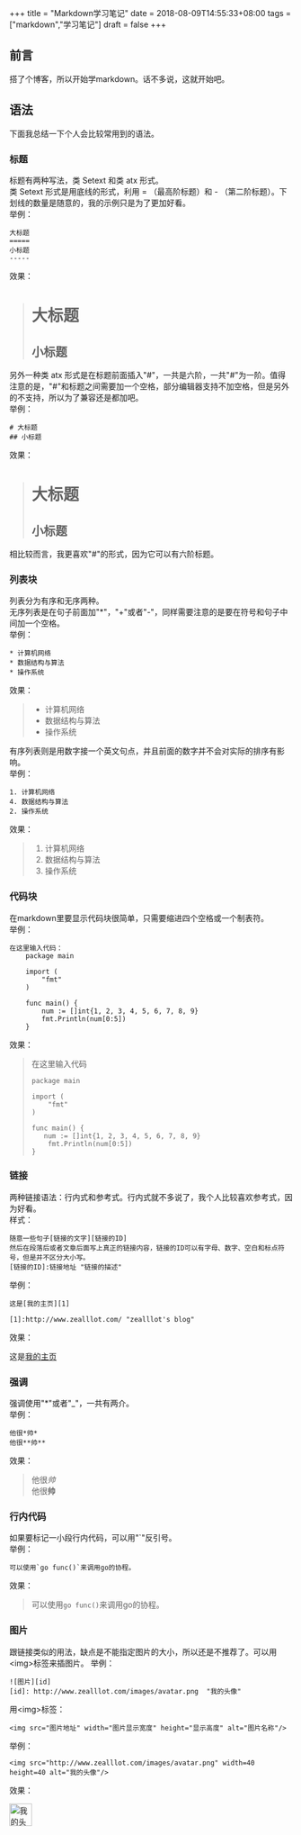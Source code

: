 +++
title = "Markdown学习笔记"
date = 2018-08-09T14:55:33+08:00
tags = ["markdown","学习笔记"]
draft = false
+++

## 前言 

搭了个博客，所以开始学markdown。话不多说，这就开始吧。  
## 语法  
下面我总结一下个人会比较常用到的语法。

### 标题  

标题有两种写法，类 Setext 和类 atx 形式。  
类 Setext 形式是用底线的形式，利用 = （最高阶标题）和 - （第二阶标题）。下划线的数量是随意的，我的示例只是为了更加好看。   
举例：

    大标题 
    =====
    小标题
    -----  
效果：  

>大标题
>=====
>小标题
>----- 

另外一种类 atx 形式是在标题前面插入"#"，一共是六阶，一共"#"为一阶。值得注意的是，"#"和标题之间需要加一个空格，部分编辑器支持不加空格，但是另外的不支持，所以为了兼容还是都加吧。  
举例：

    # 大标题 
    ## 小标题
效果：  

># 大标题
>## 小标题  

相比较而言，我更喜欢"#"的形式，因为它可以有六阶标题。  

### 列表块
列表分为有序和无序两种。  
无序列表是在句子前面加"*"，"+"或者"-"，同样需要注意的是要在符号和句子中间加一个空格。  
举例：  

    * 计算机网络
    * 数据结构与算法 
    * 操作系统
效果：

>* 计算机网络
>* 数据结构与算法
>* 操作系统  

有序列表则是用数字接一个英文句点，并且前面的数字并不会对实际的排序有影响。  
举例：  

    1. 计算机网络
    4. 数据结构与算法
    2. 操作系统
效果：

>1. 计算机网络
>4. 数据结构与算法
>2. 操作系统  

### 代码块  
在markdown里要显示代码块很简单，只需要缩进四个空格或一个制表符。  
举例：

    在这里输入代码：
        package main
        
        import (
            "fmt"
        )
        
        func main() {
            num := []int{1, 2, 3, 4, 5, 6, 7, 8, 9}
            fmt.Println(num[0:5])
        }
效果：  

>在这里输入代码
> 
>     package main
>         
>     import (
>         "fmt"
>     )
>     
>     func main() {
>        num := []int{1, 2, 3, 4, 5, 6, 7, 8, 9}
>         fmt.Println(num[0:5])
>     }  

### 链接
两种链接语法：行内式和参考式。行内式就不多说了，我个人比较喜欢参考式，因为好看。  
样式：
    
    随意一些句子[链接的文字][链接的ID]
    然后在段落后或者文章后面写上真正的链接内容，链接的ID可以有字母、数字、空白和标点符号，但是并不区分大小写。
    [链接的ID]:链接地址 "链接的描述"
    
举例：  

    这是[我的主页][1]
    
    [1]:http://www.zealllot.com/ "zealllot's blog"
效果：  

这是[我的主页][1]  

[1]:http://www.zealllot.com/ "zealllot's blog"  

### 强调
强调使用"*"或者"_"，一共有两介。  
举例：  

    他很*帅*
    他很**帅**
效果：  

>他很*帅*  
>他很**帅**  

### 行内代码
如果要标记一小段行内代码，可以用"`"反引号。  
举例：  
    
    可以使用`go func()`来调用go的协程。  
效果：  

>可以使用`go func()`来调用go的协程。  

### 图片
跟链接类似的用法，缺点是不能指定图片的大小，所以还是不推荐了。可以用\<img\>标签来插图片。 
举例：  

    ![图片][id]
    [id]: http://www.zealllot.com/images/avatar.png  "我的头像"
用\<img\>标签：  

    <img src="图片地址" width="图片显示宽度" height="显示高度" alt="图片名称"/>
举例：  

    <img src="http://www.zealllot.com/images/avatar.png" width=40 height=40 alt="我的头像"/>
效果：  

<img src="http://www.zealllot.com/images/avatar.png" width=40 height=40 alt="我的头像"/>
